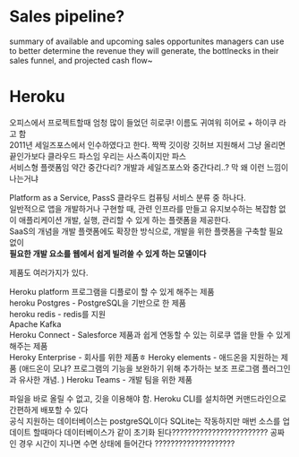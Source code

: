 Sales pipeline?
================
summary of available and upcoming sales opportunites managers can use to better determine the revenue they will generate, 
the bottlnecks in their sales funnel, and projected cash flow~

Heroku
==========
오피스에서 프로젝트할때 엄청 많이 들었던 히로쿠! 이름도 귀여워  히어로 + 하이쿠 라고 함  
2011년 세일즈포스에서 인수하였다고 한다. 짝짝
깃이랑 깃허브 지원해서 그냥 올리면 끝인가보다 
클라우드 파스임 우리는 사스족이지만 파스  
서비스형 플랫폼임 약간 중간다리? 개발과 세일즈포스와 중간다리..? 막 왜 이런 느낌이 나는거냐  

Platform as a Service, PassS 클라우드 컴퓨팅 서비스 분류 중 하나다.  
일반적으로 앱을 개발하거나 구현할 때, 관련 인프라를 만들고 유지보수하는 복잡함 없이 애플리케이션 개발, 실행, 관리할 수 있게 하는 플랫폼을 제공한다.   
SaaS의 개념을 개발 플랫폼에도 확장한 방식으로, 개발을 위한 플랫폼을 구축할 필요 없이  
__필요한 개발 요소를 웹에서 쉽게 빌려쓸 수 있게 하는 모델이다__

제품도 여러가지가 있다.

Heroku platform 프로그램을 디플로이 할 수 있게 해주는 제품  
heroku Postgres - PostgreSQL을 기반으로 한 제품  
heroku redis - redis를 지원  
Apache Kafka  
Heroku Connect - Salesforce 제품과 쉽게 연동할 수 있는 히로쿠 앱을 만들 수 있게 해주는 제품  
Heroky Enterprise - 회사를 위한 제품ㅎ
Heroky elements - 애드온을 지원하는 제품 (애드온이 모냐? 프로그램의 기능을 보완하기 위해 추가하는 보조 프로그램 플러그인과 유사한 개념. )
Heroku Teams - 개발 팀을 위한 제품  

파일을 바로 올릴 수 없고, 깃을 이용해야 함. Heroku CLI를 설치하면 커맨드라인으로 간편하게 배포할 수 있다  
공식 지원하는 데이터베이스는 postgreSQL이다 SQLite는 작동하지만 매번 소스를 업데이트 할때마다 데이터베이스가 같이 초기화 된다????????????????????????
공짜인 경우 시간이 지나면 수면 상태에 들어간다 ????????????????????
